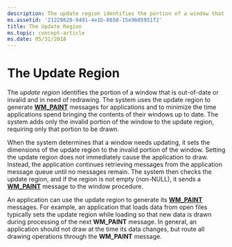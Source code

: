 ```yaml
---
description: The update region identifies the portion of a window that is out-of-date or invalid and in need of redrawing.
ms.assetid: '21228620-9491-4e1b-8658-15e9605951f2'
title: The Update Region
ms.topic: concept-article
ms.date: 05/31/2018
---
```


# The Update Region

The *update region* identifies the portion of a window that is out-of-date or invalid and in need of redrawing. The system uses the update region to generate [**WM\_PAINT**](wm-paint.md) messages for applications and to minimize the time applications spend bringing the contents of their windows up to date. The system adds only the invalid portion of the window to the update region, requiring only that portion to be drawn.

When the system determines that a window needs updating, it sets the dimensions of the update region to the invalid portion of the window. Setting the update region does not immediately cause the application to draw. Instead, the application continues retrieving messages from the application message queue until no messages remain. The system then checks the update region, and if the region is not empty (non-NULL), it sends a [**WM\_PAINT**](wm-paint.md) message to the window procedure.

An application can use the update region to generate its [**WM\_PAINT**](wm-paint.md) messages. For example, an application that loads data from open files typically sets the update region while loading so that new data is drawn during processing of the next **WM\_PAINT** message. In general, an application should not draw at the time its data changes, but route all drawing operations through the **WM\_PAINT** message.

 

 



